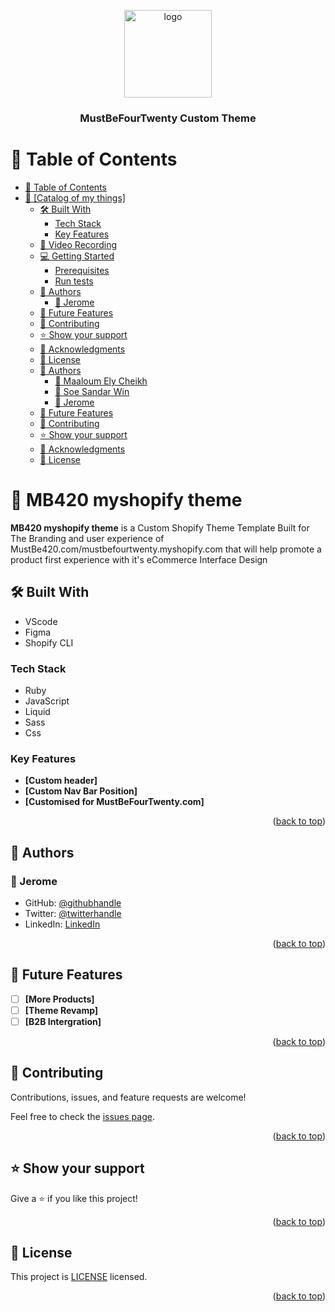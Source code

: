 <a name="readme-top"></a>

<div align="center">
  <img src="mustbefourtwenty.png" alt="logo" width="140"  height="auto" />
  <br/>

  <h3><b>MustBeFourTwenty Custom Theme</b></h3>

</div>


# 📗 Table of Contents

- [📗 Table of Contents](#-table-of-contents)
- [📖 \[Catalog of my things\] ](#-catalog-of-my-things-)
  - [🛠 Built With ](#-built-with-)
    - [Tech Stack ](#tech-stack-)
    - [Key Features ](#key-features-)
  - [🚀 Video Recording ](#-Vieo-recording-)
  - [💻 Getting Started ](#-getting-started-)
    - [Prerequisites](#prerequisites)
    - [Run tests](#run-tests)
  - [👥 Authors ](#-authors-)
    - [👤 Jerome](#-jerome)
  - [🔭 Future Features ](#-future-features-)
  - [🤝 Contributing ](#-contributing-)
  - [⭐️ Show your support ](#️-show-your-support-)
  - [🙏 Acknowledgments ](#-acknowledgments-)
  - [📝 License ](#-license-)
  - [👥 Authors ](#-authors--1)
    - [👤 Maaloum Ely Cheikh](#-maaloum-ely-cheikh-1)
    - [👤 Soe Sandar Win](#-soe-sandar-win-1)
    - [👤 Jerome](#-jerome-1)
  - [🔭 Future Features ](#-future-features--1)
  - [🤝 Contributing ](#-contributing--1)
  - [⭐️ Show your support ](#️-show-your-support--1)
  - [🙏 Acknowledgments ](#-acknowledgments--1)
  - [📝 License ](#-license--1)


# 📖 MB420 myshopify theme <a name="about-project"></a>


**MB420 myshopify theme** is  a Custom Shopify Theme Template Built for The Branding and user experience of MustBe420.com/mustbefourtwenty.myshopify.com that will help promote a product first experience with it's eCommerce Interface Design

## 🛠 Built With <a name="built-with"></a>

- VScode
- Figma
- Shopify CLI

### Tech Stack <a name="tech-stack"></a>

- Ruby
- JavaScript
- Liquid
- Sass
- Css


<!-- Features -->

### Key Features <a name="key-features"></a>

- **[Custom header]**
- **[Custom Nav Bar Position]**
- **[Customised for MustBeFourTwenty.com]**

<p align="right">(<a href="#readme-top">back to top</a>)</p>


## 👥 Authors <a name="authors"></a>

### 👤 Jerome

- GitHub: [@githubhandle](https://github.com/187jjay187)
- Twitter: [@twitterhandle](https://twitter.com/187jjay187)
- LinkedIn: [LinkedIn](https://linkedin.com/in/jerome-osman-137605a4)

<p align="right">(<a href="#readme-top">back to top</a>)</p>


## 🔭 Future Features <a name="future-features"></a>


- [ ] **[More Products]**
- [ ] **[Theme Revamp]**
- [ ] **[B2B Intergration]**

<p align="right">(<a href="#readme-top">back to top</a>)</p>


## 🤝 Contributing <a name="contributing"></a>

Contributions, issues, and feature requests are welcome!

Feel free to check the [issues page](https://github.com/187jjay187/MB420-myshopify-theme/issues).

<p align="right">(<a href="#readme-top">back to top</a>)</p>


## ⭐️ Show your support <a name="support"></a>

Give a ⭐️ if you like this project!

<p align="right">(<a href="#readme-top">back to top</a>)</p>


## 📝 License <a name="license"></a>

This project is [LICENSE](./LICENSE.md) licensed.

<p align="right">(<a href="#readme-top">back to top</a>)</p>
